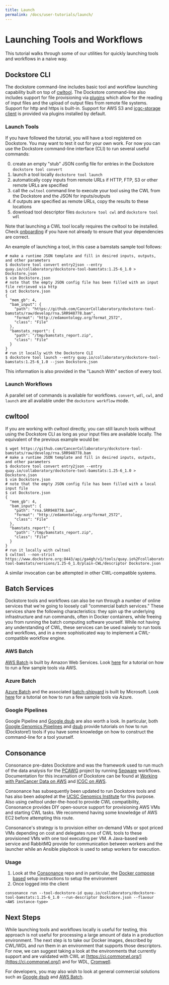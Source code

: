 ```yaml
---
title: Launch
permalink: /docs/user-tutorials/launch/
---
```

# Launching Tools and Workflows

This tutorial walks through some of our utilities for quickly launching tools and workflows in a naive way.

## Dockstore CLI

The dockstore command-line includes basic tool and workflow launching capability built on top of [cwltool](https://github.com/common-workflow-language/cwltool). The Dockstore command-line also includes support for file provisioning via [plugins](https://github.com/ga4gh/dockstore/tree/develop/dockstore-file-plugin-parent) which allow for the reading of input files and the upload of output files from remote file systems. Support for http and https is built-in. Support for AWS S3 and [icgc-storage client](onboarding) is provided via plugins installed by default.  

### Launch Tools

If you have followed the tutorial, you will have a tool registered on Dockstore. You may want to test it out for your own work. For now you can use the Dockstore command-line interface (CLI) to run several useful commands:

0. create an empty "stub" JSON config file for entries in the Dockstore `dockstore tool convert`
0. launch a tool locally `dockstore tool launch`
  0. automatically copy inputs from remote URLs if HTTP, FTP, S3 or other remote URLs are specified
  0. call the `cwltool` command line to execute your tool using the CWL from the Dockstore and the JSON for inputs/outputs
  0. if outputs are specified as remote URLs, copy the results to these locations
0. download tool descriptor files `dockstore tool cwl` and `dockstore tool wdl`

Note that launching a CWL tool locally requires the cwltool to be installed. Check [onboarding](onboarding) if you have not already to ensure that your dependencies are correct.

An example of launching a tool, in this case a bamstats sample tool follows:

```
# make a runtime JSON template and fill in desired inputs, outputs, and other parameters
$ dockstore tool convert entry2json --entry quay.io/collaboratory/dockstore-tool-bamstats:1.25-6_1.0 > Dockstore.json
$ vim Dockstore.json
# note that the empty JSON config file has been filled with an input file retrieved via http
$ cat Dockstore.json
{
  "mem_gb": 4,
  "bam_input": {
    "path": "https://github.com/CancerCollaboratory/dockstore-tool-bamstats/raw/develop/rna.SRR948778.bam",
    "format": "http://edamontology.org/format_2572",
    "class": "File"
  },
  "bamstats_report": {
    "path": "/tmp/bamstats_report.zip",
    "class": "File"
  }
}
# run it locally with the Dockstore CLI
$ dockstore tool launch --entry quay.io/collaboratory/dockstore-tool-bamstats:1.25-6_1.0 --json Dockstore.json
```

This information is also provided in the "Launch With" section of every tool.

### Launch Workflows

A parallel set of commands is available for workflows. `convert`, `wdl`, `cwl`, and `launch` are all available under the `dockstore workflow` mode.

## cwltool

If you are working with cwltool directly, you can still launch tools without using the Dockstore CLI as long as
your input files are available locally. The equivalent of the previous example would be:

```
$ wget https://github.com/CancerCollaboratory/dockstore-tool-bamstats/raw/develop/rna.SRR948778.bam
# make a runtime JSON template and fill in desired inputs, outputs, and other parameters
$ dockstore tool convert entry2json --entry quay.io/collaboratory/dockstore-tool-bamstats:1.25-6_1.0 > Dockstore.json
$ vim Dockstore.json
# note that the empty JSON config file has been filled with a local input file
$ cat Dockstore.json
{
  "mem_gb": 4,
  "bam_input": {
    "path": "rna.SRR948778.bam",
    "format": "http://edamontology.org/format_2572",
    "class": "File"
  },
  "bamstats_report": {
    "path": "/tmp/bamstats_report.zip",
    "class": "File"
  }
}
# run it locally with cwltool
$ cwltool --non-strict https://www.dockstore.org:8443/api/ga4gh/v1/tools/quay.io%2Fcollaboratory%2Fdockstore-tool-bamstats/versions/1.25-6_1.0/plain-CWL/descriptor Dockstore.json
```

A similar invocation can be attempted in other CWL-compatible systems.

## Batch Services

Dockstore tools and workflows can also be run through a number of online services that we're going to loosely call "commercial batch services." These services share the following characteristics: they spin up the underlying infrastructure and run commands, often in Docker containers, while freeing you from running the batch computing software yourself. While not having any understanding of CWL, these services can be used naively to run tools and workflows, and in a more sophisticated way to implement a CWL-compatible workflow engine.  

### AWS Batch

[AWS Batch](https://aws.amazon.com/batch/) is built by Amazon Web Services. Look [here](/docs/aws-batch) for a tutorial on how to run a few sample tools via AWS.

### Azure Batch

[Azure Batch](https://azure.microsoft.com/en-us/services/batch/) and the associated [batch-shipyard](https://github.com/Azure/batch-shipyard) is built by Microsoft. Look [here](/docs/azure-batch) for a tutorial on how to run a few sample tools via Azure.

### Google Pipelines

Google Pipeline and [Google dsub](https://github.com/googlegenomics/dsub) are also worth a look. In particular, both [Google Genomics Pipelines](https://cloud.google.com/genomics/v1alpha2/pipelines) and [dsub](https://cloud.google.com/genomics/v1alpha2/dsub) provide tutorials on how to run  (Dockstore!) tools if you have some knowledge on how to construct the command-line for a tool yourself.

## Consonance

Consonance pre-dates Dockstore and was the framework used to run much of the data analysis for the [PCAWG](https://dcc.icgc.org/pcawg#!%2Fmutations) project by running [Seqware](https://seqware.github.io/) workflows. Documentation for this incarnation of Dockstore can be found at [Working with PanCancer Data on AWS](http://icgc.org/working-pancancer-data-aws) and [ICGC on AWS](https://aws.amazon.com/public-datasets/icgc/).

Consonance has subsequently been updated to run Dockstore tools and has also been adopted at the [UCSC Genomics Institute](https://github.com/BD2KGenomics/dcc-ops) for this purpose. Also using cwltool under-the-hood to provide CWL compatibility, Consonance provides DIY open-source support for provisioning AWS VMs and starting CWL tasks. We recommend having some knowledge of AWS EC2 before attempting this route.

Consonance's strategy is to provision either on-demand VMs or spot priced VMs depending on cost and delegates runs of CWL tools to these provisioned VMs with one tool executing per VM. A Java-based web service and RabbitMQ provide for communication between workers and the launcher while an Ansible playbook is used to setup workers for execution.

### Usage

1. Look at the [Consonance](https://github.com/Consonance/consonance) repo and in particular, the [Docker compose based](https://github.com/Consonance/consonance/tree/develop/container-admin) setup instructions to setup the environment
2. Once logged into the client
```
consonance run --tool-dockstore-id quay.io/collaboratory/dockstore-tool-bamstats:1.25-6_1.0 --run-descriptor Dockstore.json --flavour <AWS instance-type>
```


## Next Steps

While launching tools and workflows locally is useful for testing, this approach is not useful for processing a large amount of data in a production environment. The next step is to take our Docker images, described by CWL/WDL and run them in an environment that supports those descriptors. For now, we can suggest taking a look at the environments that currently support and are validated with CWL at [https://ci.commonwl.org/](https://ci.commonwl.org/) and for WDL, [Cromwell](https://github.com/broadinstitute/cromwell).

For developers, you may also wish to look at general commercial solutions such as [Google dsub](https://github.com/googlegenomics/task-submission-tools) and [AWS Batch](https://aws.amazon.com/batch/). 
